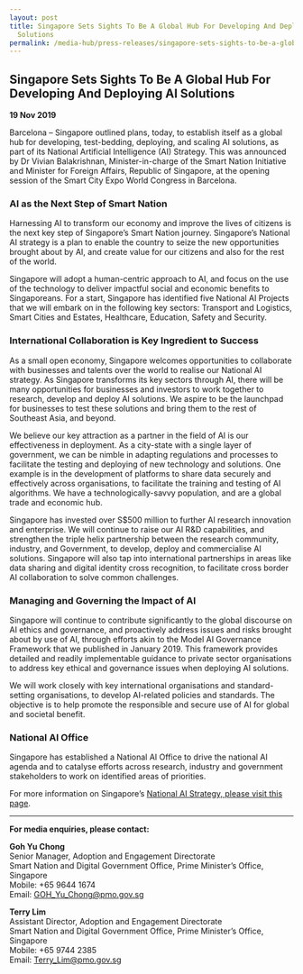 ```yaml
---
layout: post
title: Singapore Sets Sights To Be A Global Hub For Developing And Deploying Ai
  Solutions
permalink: /media-hub/press-releases/singapore-sets-sights-to-be-a-global-hub-for-developing-and-deploying-ai-solutions
---
```

## Singapore Sets Sights To Be A Global Hub For Developing And Deploying AI Solutions

**19 Nov 2019**

Barcelona – Singapore outlined plans, today, to establish itself as a global hub for developing, test-bedding, deploying, and scaling AI solutions, as part of its National Artificial Intelligence (AI) Strategy. This was announced by Dr Vivian Balakrishnan, Minister-in-charge of the Smart Nation Initiative and Minister for Foreign Affairs, Republic of Singapore, at the opening session of the Smart City Expo World Congress in Barcelona.

### AI as the Next Step of Smart Nation

Harnessing AI to transform our economy and improve the lives of citizens is the next key step of Singapore’s Smart Nation journey. Singapore’s National AI strategy is a plan to enable the country to seize the new opportunities brought about by AI, and create value for our citizens and also for the rest of the world.

Singapore will adopt a human-centric approach to AI, and focus on the use of the technology to deliver impactful social and economic benefits to Singaporeans. For a start, Singapore has identified five National AI Projects that we will embark on in the following key sectors: Transport and Logistics, Smart Cities and Estates, Healthcare, Education, Safety and Security.

### International Collaboration is Key Ingredient to Success

As a small open economy, Singapore welcomes opportunities to collaborate with businesses and talents over the world to realise our National AI strategy. As Singapore transforms its key sectors through AI, there will be many opportunities for businesses and investors to work together to research, develop and deploy AI solutions. We aspire to be the launchpad for businesses to test these solutions and bring them to the rest of Southeast Asia, and beyond.

We believe our key attraction as a partner in the field of AI is our effectiveness in deployment. As a city-state with a single layer of government, we can be nimble in adapting regulations and processes to facilitate the testing and deploying of new technology and solutions. One example is in the development of platforms to share data securely and effectively across organisations, to facilitate the training and testing of AI algorithms. We have a technologically-savvy population, and are a global trade and economic hub.

Singapore has invested over S$500 million to further AI research innovation and enterprise. We will continue to raise our AI R&D capabilities, and strengthen the triple helix partnership between the research community, industry, and Government, to develop, deploy and commercialise AI solutions. Singapore will also tap into international partnerships in areas like data sharing and digital identity cross recognition, to facilitate cross border AI collaboration to solve common challenges.

### Managing and Governing the Impact of AI

Singapore will continue to contribute significantly to the global discourse on AI ethics and governance, and proactively address issues and risks brought about by use of AI, through efforts akin to the Model AI Governance Framework that we published in January 2019. This framework provides detailed and readily implementable guidance to private sector organisations to address key ethical and governance issues when deploying AI solutions.

We will work closely with key international organisations and standard-setting organisations, to develop AI-related policies and standards. The objective is to help promote the responsible and secure use of AI for global and societal benefit.

### National AI Office 

Singapore has established a National AI Office to drive the national AI agenda and to catalyse efforts across research, industry and government stakeholders to work on identified areas of priorities.

For more information on Singapore’s [National AI Strategy, please visit this page](/abt-smart-nation/artificial-intelligence).

---

**For media enquiries, please contact:**

**Goh Yu Chong**<br>
Senior Manager, Adoption and Engagement Directorate<br>
Smart Nation and Digital Government Office, Prime Minister’s Office, Singapore<br>
Mobile: +65 9644 1674<br>
Email: [GOH_Yu_Chong@pmo.gov.sg](mailto:GOH_Yu_Chong@pmo.gov.sg)

**Terry Lim**<br>
Assistant Director, Adoption and Engagement Directorate<br>
Smart Nation and Digital Government Office, Prime Minister’s Office, Singapore<br>
Mobile: +65 9744 2385<br>
Email:  [Terry_Lim@pmo.gov.sg](mailto:Terry_Lim@pmo.gov.sg)